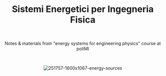 <div align="center">

# Sistemi Energetici per Ingegneria Fisica

<br>

Notes & materials from "energy systems for engineering physics" course at poliMI

<br>

![251757-1600x1067-energy-sources](https://user-images.githubusercontent.com/55017307/133036590-daf7d89f-59c5-416d-941b-b3b3ee1baddb.jpg)

</div>